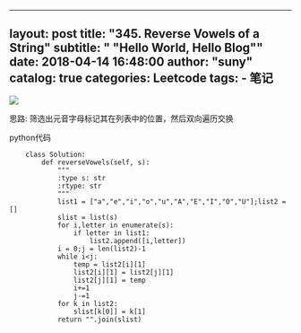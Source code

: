 
---
layout:     post
title:      "345. Reverse Vowels of a String"
subtitle:   " \"Hello World, Hello Blog\""
date:       2018-04-14 16:48:00
author:     "suny"
catalog: true
categories: Leetcode
tags:
    - 笔记
---
<img src="/img/Reverse Vowels of a String.jpg"/>



思路: 筛选出元音字母标记其在列表中的位置，然后双向遍历交换

python代码
			
		class Solution:
		    def reverseVowels(self, s):
		        """
		        :type s: str
		        :rtype: str
		        """
		        list1 = ["a","e","i","o","u","A","E","I","O","U"];list2 = []
		        slist = list(s)
		        for i,letter in enumerate(s):
		            if letter in list1:
		                list2.append([i,letter])
		        i = 0;j = len(list2)-1
		        while i<j:
		            temp = list2[i][1]
		            list2[i][1] = list2[j][1]
		            list2[j][1] = temp
		            i+=1
		            j-=1
		        for k in list2:
		            slist[k[0]] = k[1]
		        return "".join(slist)


	
	
